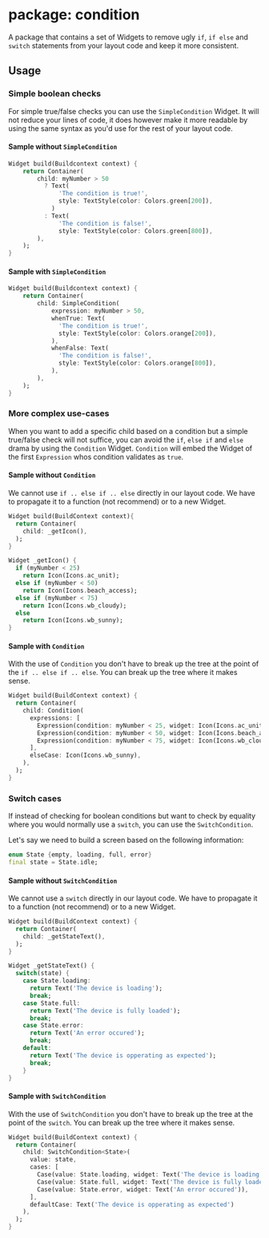 # package: condition

A package that contains a set of Widgets to remove ugly `if`, `if else` and `switch` statements from your layout code and keep it more consistent.

## Usage

### Simple boolean checks

For simple true/false checks you can use the `SimpleCondition` Widget.
It will not reduce your lines of code, it does however make it more readable by using the same syntax as you'd use for the rest of your layout code.

#### Sample without `SimpleCondition`

```dart
Widget build(Buildcontext context) {
    return Container(
        child: myNumber > 50
          ? Text(
              'The condition is true!',
              style: TextStyle(color: Colors.green[200]),
            )
          : Text(
              'The condition is false!',
              style: TextStyle(color: Colors.green[800]),
        ),
    );
}
```
#### Sample with `SimpleCondition`

```dart
Widget build(Buildcontext context) {
    return Container(
        child: SimpleCondition(
            expression: myNumber > 50,
            whenTrue: Text(
              'The condition is true!',
              style: TextStyle(color: Colors.orange[200]),
            ),
            whenFalse: Text(
              'The condition is false!',
              style: TextStyle(color: Colors.orange[800]),
            ),
        ),
    );
}
```

### More complex use-cases

When you want to add a specific child based on a condition but a simple true/false check will not suffice, you can avoid the `if`, `else if` and `else` drama by using the `Condition` Widget.
`Condition` will embed the Widget of the first `Expression` whos condition validates as `true`.

#### Sample without `Condition`

We cannot use `if .. else if .. else` directly in our layout code. We have to propagate it to a function (not recommend) or to a new Widget.

```dart
Widget build(BuildContext context){
  return Container(
    child: _getIcon(),
  );
}

Widget _getIcon() {
  if (myNumber < 25)
    return Icon(Icons.ac_unit);
  else if (myNumber < 50)
    return Icon(Icons.beach_access);
  else if (myNumber < 75)
    return Icon(Icons.wb_cloudy);
  else
    return Icon(Icons.wb_sunny);
}
```

#### Sample with `Condition`

With the use of `Condition` you don't have to break up the tree at the point of the `if .. else if .. else`. You can break up the tree where it makes sense.

```dart
Widget build(BuildContext context) {
  return Container(
    child: Condition(
      expressions: [
        Expression(condition: myNumber < 25, widget: Icon(Icons.ac_unit)),
        Expression(condition: myNumber < 50, widget: Icon(Icons.beach_access)),
        Expression(condition: myNumber < 75, widget: Icon(Icons.wb_cloudy)),
      ],
      elseCase: Icon(Icons.wb_sunny),
    ),
  );
}
```

### Switch cases

If instead of checking for boolean conditions but want to check by equality where you would normally use a `switch`, you can use the `SwitchCondition`.

Let's say we need to build a screen based on the following information:
```dart
enum State {empty, loading, full, error}
final state = State.idle;
```

#### Sample without `SwitchCondition`

We cannot use a `switch` directly in our layout code. We have to propagate it to a function (not recommend) or to a new Widget.

```dart
Widget build(BuildContext context) {
  return Container(
    child: _getStateText(),
  );
}

Widget _getStateText() {
  switch(state) {
    case State.loading:
      return Text('The device is loading');
      break;
    case State.full:
      return Text('The device is fully loaded');
      break;
    case State.error:
      return Text('An error occured');
      break;
    default:
      return Text('The device is opperating as expected');
      break;
    }
}
```

#### Sample with `SwitchCondition`

With the use of `SwitchCondition` you don't have to break up the tree at the point of the `switch`. You can break up the tree where it makes sense.

```dart
Widget build(BuildContext context) {
  return Container(
    child: SwitchCondition<State>(
      value: state,
      cases: [
        Case(value: State.loading, widget: Text('The device is loading')),
        Case(value: State.full, widget: Text('The device is fully loaded')),
        Case(value: State.error, widget: Text('An error occured')),
      ],
      defaultCase: Text('The device is opperating as expected')
    ),
  );
}
```
